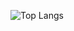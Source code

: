 ![Top Langs](https://github-readme-stats.vercel.app/api/top-langs/?username=spamman32o1&layout=compact)
